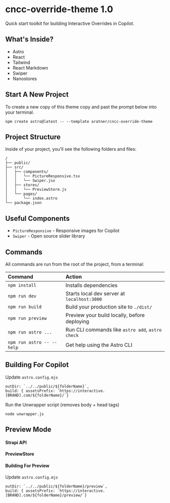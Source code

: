 # cncc-override-theme 1.0

Quick start toolkit for building Interactive Overrides in Copilot.

## What's Inside?

- Astro
- React
- Tailwind
- React Markdown
- Swiper
- Nanostores

## Start A New Project

To create a new copy of this theme copy and past the prompt below into your terminal.

```
npm create astro@latest -- --template aratner/cncc-override-theme
```

## Project Structure

Inside of your project, you'll see the following folders and files:

```
/
├── public/
├── src/
│   ├── components/
│   │   └── PictureResponsive.tsx
│   │   └── Swiper.jsx
│   ├── stores/
│   │   └── PreviewStore.js
│   └── pages/
│       └── index.astro
└── package.json
```

## Useful Components

- `PictureResponsive` - Responsive images for Copilot
- `Swiper` - Open source slider library

## Commands

All commands are run from the root of the project, from a terminal:

| Command                   | Action                                           |
| :------------------------ | :----------------------------------------------- |
| `npm install`             | Installs dependencies                            |
| `npm run dev`             | Starts local dev server at `localhost:3000`      |
| `npm run build`           | Build your production site to `./dist/`          |
| `npm run preview`         | Preview your build locally, before deploying     |
| `npm run astro ...`       | Run CLI commands like `astro add`, `astro check` |
| `npm run astro -- --help` | Get help using the Astro CLI                     |

## Building For Copilot

Update `astro.config.mjs`

```
outDir: `../../public/${folderName}`,
build: { assetsPrefix: `https://interactive.[BRAND].com/${folderName}/`}
```

Run the Unwrapper script (removes body + head tags)

```
node unwrapper.js
```

## Preview Mode

#### Strapi API

#### PreviewStore

#### Building For Preview

Update `astro.config.mjs`

```
outDir: `../../public/${folderName}/preview`,
build: { assetsPrefix: `https://interactive.[BRAND].com/${folderName}/preview/`}
```
